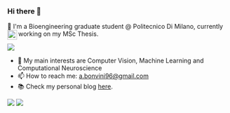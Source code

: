 ### Hi there 👋

🧠 I'm a Bioengineering graduate student @ Politecnico Di Milano, currently working on my MSc Thesis.
<a href=https://www.linkedin.com/in/andreabonvini/>
  <img align="left" alt="andreabonvini's LinkedIN" width="22px" src="https://raw.githubusercontent.com/peterthehan/peterthehan/master/assets/linkedin.svg" />
</a>

![](https://visitor-badge.glitch.me/badge?page_id=andreabonvini.andreabonvini)

- 🌱 My main interests are Computer Vision, Machine Learning and Computational Neuroscience
- 📫 How to reach me: a.bonvini96@gmail.com
- 📚 Check my personal blog [here](https://www.lastweekspotatoes.com).

[![](https://github-readme-stats.vercel.app/api?username=andreabonvini&show_icons=true&include_all_commits=true&theme=vue)]()
[![](https://github-readme-stats.vercel.app/api/top-langs/?username=andreabonvini&theme=vue)]()


